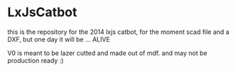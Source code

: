 LxJsCatbot
==========

this is the repository for the 2014 lxjs catbot, for the moment scad file and a DXF, but one day it will be ... ALIVE

V0 is meant to be lazer cutted and made out of mdf. and may not be production ready :)